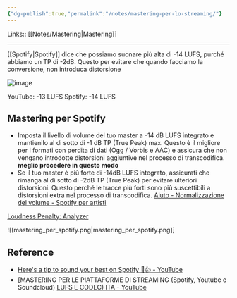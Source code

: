 ```yaml
---
{"dg-publish":true,"permalink":"/notes/mastering-per-lo-streaming/"}
---
```


Links:: [[Notes/Mastering\|Mastering]]

---
[[Spotify\|Spotify]] dice che possiamo suonare più alta di -14 LUFS, purché abbiamo un TP di -2dB. Questo per evitare che quando facciamo la conversione, non introduca distorsione 


![image](https://assets-global.website-files.com/60a0ade9a9e15bdd6b98f68b/61e5de1288e5f7fd636e1095_LUFS%20Normalization%20Chart.png)

YouTube: -13 LUFS
Spotify: -14 LUFS

## Mastering per Spotify

- Imposta il livello di volume del tuo master a -14 dB LUFS integrato e mantienilo al di sotto di -1 dB TP (True Peak) max. Questo è il migliore per i formati con perdita di dati (Ogg / Vorbis e AAC) e assicura che non vengano introdotte distorsioni aggiuntive nel processo di transcodifica. **meglio procedere in questo modo**
- Se il tuo master è più forte di -14dB LUFS integrato, assicurati che rimanga al di sotto di -2dB TP (True Peak) per evitare ulteriori distorsioni. Questo perché le tracce più forti sono più suscettibili a distorsioni extra nel processo di transcodifica.
[Aiuto - Normalizzazione del volume - Spotify per artisti](https://artists.spotify.com/help/article/loudness-normalization)

[Loudness Penalty: Analyzer](https://www.loudnesspenalty.com/)

![[mastering_per_spotify.png\|mastering_per_spotify.png]]


## Reference

- [Here's a tip to sound your best on Spotify 🎼👍 - YouTube](https://www.youtube.com/watch?v=p0tek3EGT8c)
- [MASTERING PER LE PIATTAFORME DI STREAMING (Spotify, Youtube e Soundcloud) [LUFS E CODEC) ITA - YouTube](https://www.youtube.com/watch?v=nejLb25L1_0)

